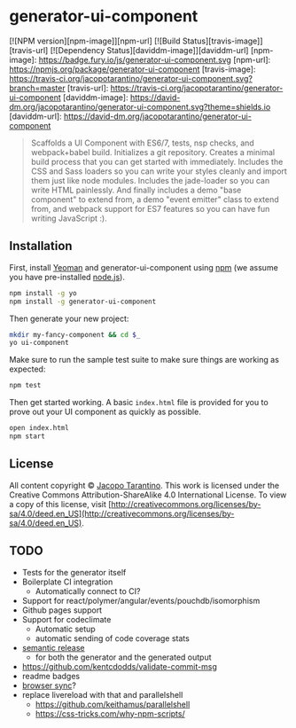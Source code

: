 # generator-ui-component

[![NPM version][npm-image]][npm-url] [![Build Status][travis-image]][travis-url] [![Dependency Status][daviddm-image]][daviddm-url]
[npm-image]: https://badge.fury.io/js/generator-ui-component.svg
[npm-url]: https://npmjs.org/package/generator-ui-component
[travis-image]: https://travis-ci.org/jacopotarantino/generator-ui-component.svg?branch=master
[travis-url]: https://travis-ci.org/jacopotarantino/generator-ui-component
[daviddm-image]: https://david-dm.org/jacopotarantino/generator-ui-component.svg?theme=shields.io
[daviddm-url]: https://david-dm.org/jacopotarantino/generator-ui-component

> Scaffolds a UI Component with ES6/7, tests, nsp checks, and webpack+babel build. Initializes a git repository. Creates a minimal build process that you can get started with immediately. Includes the CSS and Sass loaders so you can write your styles cleanly and import them just like node modules. Includes the jade-loader so you can write HTML painlessly. And finally includes a demo "base component" to extend from, a demo "event emitter" class to extend from, and webpack support for ES7 features so you can have fun writing JavaScript :).

## Installation

First, install [Yeoman](http://yeoman.io) and generator-ui-component using [npm](https://www.npmjs.com/) (we assume you have pre-installed [node.js](https://nodejs.org/)).

```bash
npm install -g yo
npm install -g generator-ui-component
```

Then generate your new project:

```bash
mkdir my-fancy-component && cd $_
yo ui-component
```

Make sure to run the sample test suite to make sure things are working as expected:

```bash
npm test
```

Then get started working. A basic `index.html` file is provided for you to prove out your UI component as quickly as possible.

```bash
open index.html
npm start
```

## License

All content copyright © [Jacopo Tarantino](https://jack.ofspades.com). This work is licensed under the Creative Commons Attribution-ShareAlike 4.0 International License. To view a copy of this license, visit [http://creativecommons.org/licenses/by-sa/4.0/deed.en_US](http://creativecommons.org/licenses/by-sa/4.0/deed.en_US).

## TODO

* Tests for the generator itself
* Boilerplate CI integration
  * Automatically connect to CI?
* Support for react/polymer/angular/events/pouchdb/isomorphism
* Github pages support
* Support for codeclimate
  * Automatic setup
  * automatic sending of code coverage stats
* [semantic release](https://github.com/semantic-release/semantic-release)
   * for both the generator and the generated output
* https://github.com/kentcdodds/validate-commit-msg
* readme badges
* [browser sync](https://github.com/Browsersync/browser-sync)?
* replace livereload with that and parallelshell
  * https://github.com/keithamus/parallelshell
  * https://css-tricks.com/why-npm-scripts/
